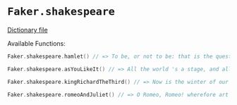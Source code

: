 # `Faker.shakespeare`

[Dictionary file](../src/main/resources/locales/en/shakespeare.yml)

Available Functions:  
```kotlin
Faker.shakespeare.hamlet() // => To be, or not to be: that is the question.

Faker.shakespeare.asYouLikeIt() // => All the world 's a stage, and all the men and women merely players. They have their exits and their entrances; And one man in his time plays many parts.

Faker.shakespeare.kingRichardTheThird() // => Now is the winter of our discontent.

Faker.shakespeare.romeoAndJuliet() // => O Romeo, Romeo! wherefore art thou Romeo?.
```
